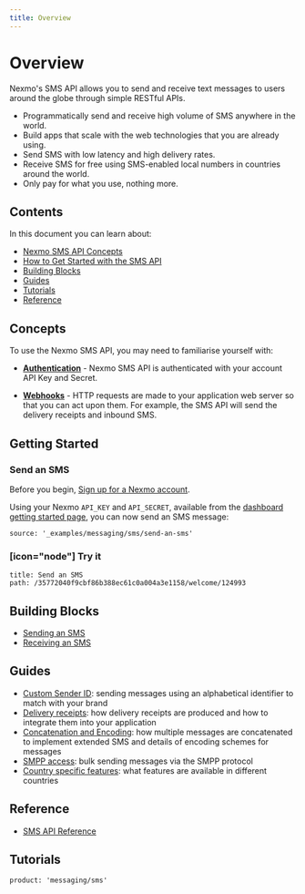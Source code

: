 ```yaml
---
title: Overview
---
```


# Overview

Nexmo's SMS API allows you to send and receive text messages to users around the globe through simple RESTful APIs.

* Programmatically send and receive high volume of SMS anywhere in the world.
* Build apps that scale with the web technologies that you are already using.
* Send SMS with low latency and high delivery rates.
* Receive SMS for free using SMS-enabled local numbers in countries around the world.
* Only pay for what you use, nothing more.

## Contents

In this document you can learn about:

* [Nexmo SMS API Concepts](#concepts)
* [How to Get Started with the SMS API](#getting-started)
* [Building Blocks](#building-blocks)
* [Guides](#guides)
* [Tutorials](#tutorials)
* [Reference](#reference)

## Concepts

To use the Nexmo SMS API, you may need to familiarise yourself with:

* **[Authentication](/concepts/guides/authentication)** - Nexmo SMS API is authenticated with your account API Key and Secret.

* **[Webhooks](/concepts/guides/webhooks)** - HTTP requests are made to your application web server so that you can act upon them. For example, the SMS API will send the delivery receipts and inbound SMS.

## Getting Started

### Send an SMS

Before you begin, [Sign up for a Nexmo account](https://dashboard.nexmo.com/sign-up).

Using your Nexmo `API_KEY` and `API_SECRET`, available from the [dashboard getting started page](https://dashboard.nexmo.com/getting-started-guide), you can now send an SMS message:

```tabbed_content
source: '_examples/messaging/sms/send-an-sms'
```

### [icon="node"] Try it

```techio
title: Send an SMS
path: /35772040f9cbf86b388ec61c0a004a3e1158/welcome/124993
```

## Building Blocks

* [Sending an SMS](/messaging/sms/building-blocks/send-an-sms)
* [Receiving an SMS](/messaging/sms/building-blocks/receiving-an-sms)

## Guides

* [Custom Sender ID](/messaging/sms/guides/custom-sender-id): sending messages using an alphabetical identifier to match with your brand
* [Delivery receipts](/messaging/sms/guides/delivery-receipts): how delivery receipts are produced and how to integrate them into your application
* [Concatenation and Encoding](/messaging/sms/guides/concatenation-and-encoding): how multiple messages are concatenated to implement extended SMS and details of encoding schemes for messages
* [SMPP access](/messaging/sms/guides/SMPP-access): bulk sending messages via the SMPP protocol
* [Country specific features](/messaging/sms/guides/country-specific-features): what features are available in different countries

## Reference

* [SMS API Reference](/api/sms)

## Tutorials

```tutorials
product: 'messaging/sms'
```

